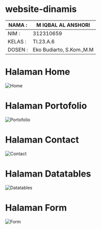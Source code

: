 # website-dinamis

| NAMA  :| M IQBAL AL ANSHORI |
| --- | --- |
| NIM   :| 312310659 |
| KELAS :| TI.23.A.6 |
| DOSEN :| Eko Budiarto, S.Kom.,M.M |

# Halaman Home
![Home](https://github.com/user-attachments/assets/4ccb3319-fc1b-4bdd-a42c-c60bd078144b)

# Halaman Portofolio
![Portofolio](https://github.com/user-attachments/assets/c9e9b40e-5463-43fe-ba9a-cbae7e5f01e0)

# Halaman Contact
![Contact](https://github.com/user-attachments/assets/3044b1e7-fe3b-4e62-a573-adbc78d8f292)

# Halaman Datatables
![Datatables](https://github.com/user-attachments/assets/0ff47940-5a13-4f13-857c-faf1f127ea01)

# Halaman Form
![Form](https://github.com/user-attachments/assets/0f531a91-22f0-4704-84ac-09efc8c5e0da)
